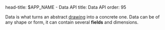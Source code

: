 head-title: $APP_NAME - Data API
title: Data API
order: 95

Data is what turns an abstract [drawing] into a concrete one. Data can be of any
shape or form, it can contain several **fields** and dimensions.


[paper]: /api/paper "paper API"
[drawing]: /api/drawing "drawing API"
